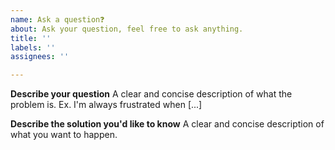 ```yaml
---
name: Ask a question❓
about: Ask your question, feel free to ask anything.
title: ''
labels: ''
assignees: ''

---
```


**Describe your question**
A clear and concise description of what the problem is. Ex. I'm always frustrated when [...]

**Describe the solution you'd like to know**
A clear and concise description of what you want to happen.
